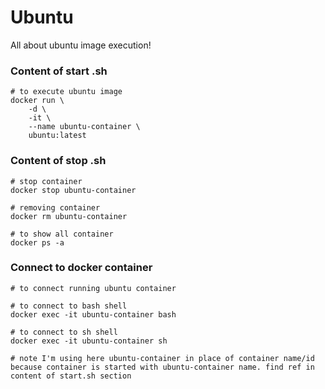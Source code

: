 # Ubuntu
All about ubuntu image execution!

### Content of start .sh

	# to execute ubuntu image
	docker run \
		-d \
		-it \
		--name ubuntu-container \
		ubuntu:latest

### Content of stop .sh

	# stop container
	docker stop ubuntu-container
	
	# removing container
	docker rm ubuntu-container
	
	# to show all container
	docker ps -a

###  Connect to docker container

	# to connect running ubuntu container
	
	# to connect to bash shell
	docker exec -it ubuntu-container bash
	
	# to connect to sh shell
	docker exec -it ubuntu-container sh
	
	# note I'm using here ubuntu-container in place of container name/id because container is started with ubuntu-container name. find ref in content of start.sh section
